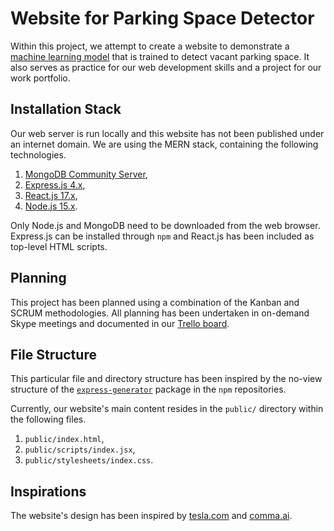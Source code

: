 # Website for Parking Space Detector

Within this project, we attempt to create a website to demonstrate a [machine
learning model](https://github.com/ss-raicangu/parking-detection-ml.git) that is
trained to detect vacant parking space. It also serves as practice for our web
development skills and a project for our work portfolio.

## Installation Stack

Our web server is run locally and this website has not been published under an
internet domain. We are using the MERN stack, containing the following
technologies.

1. [MongoDB Community Server](https://www.mongodb.com/),
2. [Express.js 4.x](https://expressjs.com/),
3. [React.js 17.x](https://reactjs.org/),
4. [Node.js 15.x](https://nodejs.org/en/).

Only Node.js and MongoDB need to be downloaded from the web browser. Express.js
can be installed through `npm` and React.js has been included as top-level HTML
scripts.

## Planning

This project has been planned using a combination of the Kanban and SCRUM
methodologies. All planning has been undertaken in on-demand Skype meetings and
documented in our [Trello
board](https://trello.com/b/uSqxAB5O/parking-detection-ml).

## File Structure

This particular file and directory structure has been inspired by the no-view
structure of the
[`express-generator`](https://www.npmjs.com/package/express-generator) package
in the `npm` repositories.

Currently, our website's main content resides in the `public/` directory within
the following files.

1. `public/index.html`,
2. `public/scripts/index.jsx`,
3. `public/stylesheets/index.css`.

## Inspirations

The website's design has been inspired by [tesla.com](https://www.tesla.com/)
and [comma.ai](https://comma.ai/).
